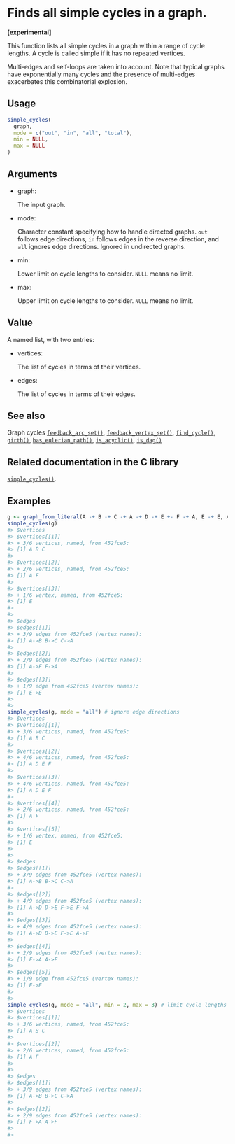 # Finds all simple cycles in a graph.

**\[experimental\]**

This function lists all simple cycles in a graph within a range of cycle
lengths. A cycle is called simple if it has no repeated vertices.

Multi-edges and self-loops are taken into account. Note that typical
graphs have exponentially many cycles and the presence of multi-edges
exacerbates this combinatorial explosion.

## Usage

``` r
simple_cycles(
  graph,
  mode = c("out", "in", "all", "total"),
  min = NULL,
  max = NULL
)
```

## Arguments

- graph:

  The input graph.

- mode:

  Character constant specifying how to handle directed graphs. `out`
  follows edge directions, `in` follows edges in the reverse direction,
  and `all` ignores edge directions. Ignored in undirected graphs.

- min:

  Lower limit on cycle lengths to consider. `NULL` means no limit.

- max:

  Upper limit on cycle lengths to consider. `NULL` means no limit.

## Value

A named list, with two entries:

- vertices:

  The list of cycles in terms of their vertices.

- edges:

  The list of cycles in terms of their edges.

## See also

Graph cycles
[`feedback_arc_set()`](https://r.igraph.org/reference/feedback_arc_set.md),
[`feedback_vertex_set()`](https://r.igraph.org/reference/feedback_vertex_set.md),
[`find_cycle()`](https://r.igraph.org/reference/find_cycle.md),
[`girth()`](https://r.igraph.org/reference/girth.md),
[`has_eulerian_path()`](https://r.igraph.org/reference/has_eulerian_path.md),
[`is_acyclic()`](https://r.igraph.org/reference/is_acyclic.md),
[`is_dag()`](https://r.igraph.org/reference/is_dag.md)

## Related documentation in the C library

[`simple_cycles()`](https://igraph.org/c/html/latest/igraph-Cycles.html#igraph_simple_cycles).

## Examples

``` r
g <- graph_from_literal(A -+ B -+ C -+ A -+ D -+ E +- F -+ A, E -+ E, A -+ F, simplify = FALSE)
simple_cycles(g)
#> $vertices
#> $vertices[[1]]
#> + 3/6 vertices, named, from 452fce5:
#> [1] A B C
#> 
#> $vertices[[2]]
#> + 2/6 vertices, named, from 452fce5:
#> [1] A F
#> 
#> $vertices[[3]]
#> + 1/6 vertex, named, from 452fce5:
#> [1] E
#> 
#> 
#> $edges
#> $edges[[1]]
#> + 3/9 edges from 452fce5 (vertex names):
#> [1] A->B B->C C->A
#> 
#> $edges[[2]]
#> + 2/9 edges from 452fce5 (vertex names):
#> [1] A->F F->A
#> 
#> $edges[[3]]
#> + 1/9 edge from 452fce5 (vertex names):
#> [1] E->E
#> 
#> 
simple_cycles(g, mode = "all") # ignore edge directions
#> $vertices
#> $vertices[[1]]
#> + 3/6 vertices, named, from 452fce5:
#> [1] A B C
#> 
#> $vertices[[2]]
#> + 4/6 vertices, named, from 452fce5:
#> [1] A D E F
#> 
#> $vertices[[3]]
#> + 4/6 vertices, named, from 452fce5:
#> [1] A D E F
#> 
#> $vertices[[4]]
#> + 2/6 vertices, named, from 452fce5:
#> [1] A F
#> 
#> $vertices[[5]]
#> + 1/6 vertex, named, from 452fce5:
#> [1] E
#> 
#> 
#> $edges
#> $edges[[1]]
#> + 3/9 edges from 452fce5 (vertex names):
#> [1] A->B B->C C->A
#> 
#> $edges[[2]]
#> + 4/9 edges from 452fce5 (vertex names):
#> [1] A->D D->E F->E F->A
#> 
#> $edges[[3]]
#> + 4/9 edges from 452fce5 (vertex names):
#> [1] A->D D->E F->E A->F
#> 
#> $edges[[4]]
#> + 2/9 edges from 452fce5 (vertex names):
#> [1] F->A A->F
#> 
#> $edges[[5]]
#> + 1/9 edge from 452fce5 (vertex names):
#> [1] E->E
#> 
#> 
simple_cycles(g, mode = "all", min = 2, max = 3) # limit cycle lengths
#> $vertices
#> $vertices[[1]]
#> + 3/6 vertices, named, from 452fce5:
#> [1] A B C
#> 
#> $vertices[[2]]
#> + 2/6 vertices, named, from 452fce5:
#> [1] A F
#> 
#> 
#> $edges
#> $edges[[1]]
#> + 3/9 edges from 452fce5 (vertex names):
#> [1] A->B B->C C->A
#> 
#> $edges[[2]]
#> + 2/9 edges from 452fce5 (vertex names):
#> [1] F->A A->F
#> 
#> 
```
